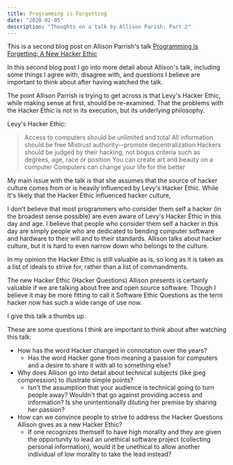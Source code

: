 ```yaml
---
title: Programming is Forgetting
date: "2020-02-05"
description: "Thoughts on a talk by Allison Parish: Part 2"
---
```


This is a second blog post on Allison Parrish's talk [Programming is Forgetting: A New Hacker Ethic](http://opentranscripts.org/transcript/programming-forgetting-new-hacker-ethic/)

In this second blog post I go into more detail about Allison's talk, including some
things I agree with, disagree with, and questions I believe are important to think about
after having watched the talk.

The point Allison Parrish is trying to get across is that Levy's Hacker Ethic,
while making sense at first, should be re-examined. That the problems with the Hacker Ethic
is not in its execution, but its underlying philosophy.

Levy's Hacker Ethic:

> Access to computers should be unlimited and total
> All information should be free
> Mistrust authority--promote decentralization
> Hackers should be judged by their hacking, not bogus criteria such as degrees, age, race or position
> You can create art and beauty on a computer
> Computers can change your life for the better

My main issue with the talk is that she assumes that the source of hacker culture comes from or is heavily influenced by Levy's Hacker Ethic. While It's likely that the Hacker Ethic influenced hacker culture,

I don't believe that most programmers who consider them self a hacker (in the broadest sense possible) are
even aware of Levy's Hacker Ethic in this day and age. I believe that people who consider them self a hacker in this day are simply people who are dedicated to bending computer software and hardware to their will and to their standards. Allison talks about hacker culture, but it is hard to even narrow down who belongs to the culture.

In my opinion the Hacker Ethic is still valuable as is, so long as it is taken as a list of ideals to strive for, rather than a list of commandments.

The new Hacker Ethic (Hacker Questions) Allison presents is certainly valuable if we are talking about
free and open source software. Though I believe it may be more fitting to call it Software Ethic Questions as
the term hacker now has such a wide range of use now.

I give this talk a thumbs up.

These are some questions I think are important to think about after watching this talk:
* How has the word Hacker changed in connotation over the years?
  * Has the word Hacker gone from meaning a passion for computers and a desire to share it with all to something else?
* Why does Allison go into detail about technical subjects (like jpeg compression) to illustrate simple points?
  * Isn't the assumption that your audience is technical going to turn people away? Wouldn't that go against providing access and information? Is she unintentionally diluting her premise by sharing her passion?
* How can we convince people to strive to address the Hacker Questions Allison gives as a new Hacker Ethic?
  * If one recognizes themself to have high morality and they are given the opportunity to lead an unethical software project (collecting personal information), would it be unethical to allow another individual of low morality to take the lead instead?

